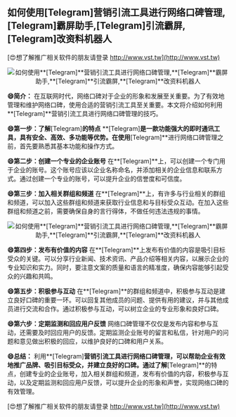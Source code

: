 ## **如何使用**[Telegram]**营销引流工具进行网络口碑管理,**[Telegram]**霸屏助手,**[Telegram]**引流霸屏,**[Telegram]**改资料机器人**

[😍想了解推广相关软件的朋友请登录 http://www.vst.tw](http://www.vst.tw)

 <center><img src="https://vst.tw/MP4/tuiguang/png/1.png" alt="如何使用**[Telegram]**营销引流工具进行网络口碑管理,**[Telegram]**霸屏助手,**[Telegram]**引流霸屏,**[Telegram]**改资料机器人"></center>

**😄简介：**
在互联网时代，网络口碑对于企业的形象和发展至关重要。为了有效地管理和维护网络口碑，使用合适的营销引流工具至关重要。本文将介绍如何利用**[Telegram]**营销引流工具进行网络口碑管理的技巧。

**😄第一步：了解**[Telegram]**的特点**
**[Telegram]**是一款功能强大的即时通讯工具，具有安全、高效、多功能等优势。在使用**[Telegram]**进行网络口碑管理之前，首先要熟悉其基本功能和操作方式。

**😄第二步：创建一个专业的企业账号**
在**[Telegram]**上，可以创建一个专门用于企业的账号。这个账号应该以企业名称命名，并添加相关的企业信息和联系方式。通过创建一个专业的账号，可以提升企业的信誉度和可信度。

**😄第三步：加入相关群组和频道**
在**[Telegram]**上，有许多与行业相关的群组和频道，可以加入这些群组和频道来获取行业信息和与目标受众互动。在加入这些群组和频道之前，需要确保自身的言行得体，不做任何违法违规的事情。

 <center><img src="https://vst.tw/MP4/tuiguang/png/5.png" alt="如何使用**[Telegram]**营销引流工具进行网络口碑管理,**[Telegram]**霸屏助手,**[Telegram]**引流霸屏,**[Telegram]**改资料机器人"></center>

**😄第四步：发布有价值的内容**
在**[Telegram]**上发布有价值的内容是吸引目标受众的关键。可以分享行业新闻、技术资讯、产品介绍等相关内容，以展示企业的专业知识和实力。同时，要注意文案的质量和语言的精准度，确保内容能够引起受众的兴趣和共鸣。

**😄第五步：积极参与互动**
在**[Telegram]**的群组和频道中，积极参与互动是建立良好口碑的重要一环。可以回复其他成员的问题、提供有用的建议，并与其他成员进行交流和合作。通过积极参与互动，可以树立企业的专业形象和良好口碑。

**😄第六步：定期监测和回应用户反馈**
网络口碑管理不仅仅是发布内容和参与互动，还需要及时回应用户的反馈。定期监测企业账号的留言和私信，针对用户的问题和意见做出积极的回应，以维护良好的口碑和用户关系。

**😄总结：**
利用**[Telegram]**营销引流工具进行网络口碑管理，可以帮助企业有效地推广品牌、吸引目标受众，并建立良好的口碑。通过了解**[Telegram]**的特点，创建专业的企业账号，加入相关群组和频道，发布有价值的内容，积极参与互动，以及定期监测和回应用户反馈，可以提升企业的形象和声誉，实现网络口碑的有效管理。

[😍想了解推广相关软件的朋友请登录 http://www.vst.tw](http://www.vst.tw)



